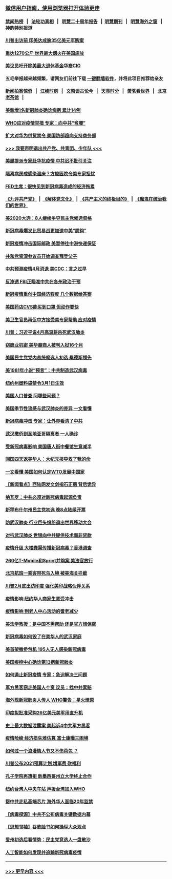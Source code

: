 ### [微信用户指南，使用浏览器打开体验更佳](https://github.com/gfw-breaker/banned-news1/blob/master/indexes/wechat-guide.md?t=0)
#### [禁闻热榜](热点新闻.md?t=0)  &nbsp;&nbsp;|&nbsp;&nbsp; [法轮功真相](https://github.com/gfw-breaker/truth/blob/master/README.md?t=0) &nbsp;&nbsp;|&nbsp;&nbsp; [明慧二十周年报告](https://github.com/gfw-breaker/mh-reports/blob/master/README.md?t=0) &nbsp;&nbsp;|&nbsp;&nbsp;[明慧期刊](https://github.com/gfw-breaker/mh-qikan) &nbsp;&nbsp;|&nbsp;&nbsp; [明慧海外之窗](https://github.com/gfw-breaker/mh-news/blob/master/README.md?t=0) &nbsp;&nbsp;|&nbsp;&nbsp; [神韵特别报道](https://github.com/gfw-breaker/mh-news/blob/master/shenyun.md?t=0)
#### [川普出访前 印美达成逾35亿美元军购案](../pages/nsc412/n11865444.md?t=02131522) 
#### [重达1270公斤 世界最大烟火在美国施放](../pages/nsc412/n11865198.md?t=02131522) 
#### [美议员吁开除美最大退休基金华裔CIO](../pages/nsc412/n11865230.md?t=02131522) 
#### 五毛举报越来越频繁，请网友们前往下载 [一键翻墙软件](https://github.com/gfw-breaker/ssr-accounts)，并将此项目推荐给亲友
#### [新闻拍案惊奇](https://github.com/gfw-breaker/banned-news1/blob/master/pages/link4.md) &nbsp;&nbsp;|&nbsp;&nbsp; [江峰时刻](https://github.com/gfw-breaker/banned-news1/blob/master/pages/link4.md) &nbsp;&nbsp;|&nbsp;&nbsp; [文昭谈古论今](https://github.com/gfw-breaker/banned-news1/blob/master/pages/link4.md) &nbsp;&nbsp;|&nbsp;&nbsp; [天亮时分](https://github.com/gfw-breaker/banned-news1/blob/master/pages/link4.md) &nbsp;&nbsp;|&nbsp;&nbsp; [萧茗看世界](https://github.com/gfw-breaker/banned-news1/blob/master/pages/link4.md) &nbsp;&nbsp;|&nbsp;&nbsp; [北京老茶馆](https://github.com/gfw-breaker/banned-news1/blob/master/pages/link4.md) &nbsp;&nbsp;|&nbsp;&nbsp; 
#### [美新增1名新冠肺炎确诊病例 累计14例](../pages/nsc412/n11864893.md?t=02131522) 
#### [WHO应对疫情举措 专家：向中共“弯腰”](../pages/nsc412/n11864727.md?t=02131522) 
#### [扩大对华为供货禁令 美国防部趋向支持商务部](../pages/nsc412/n11864773.md?t=02131522) 
#### [>>> 我要声明退出共产党、共青团、少年队 <<<](https://github.com/begood0513/goodnews/blob/master/quit/letter.md) 
#### [美屡提派专家赴华抗疫情 中共迟不批引关注](../pages/nsc412/n11864719.md?t=02131522) 
#### [隔离病房成感染温床？方舱医院令美专家担忧](../pages/nsc412/n11864575.md?t=02131522) 
#### [FED主席：很快见到新冠病毒造成的经济拖累](../pages/nsc412/n11864507.md?t=02131522) 
#### [《九评共产党》](https://github.com/begood0513/9ping.md/blob/master/README.md) &nbsp;|&nbsp; [《解体党文化》](../../../../jtdwh.md/blob/master/README.md)  &nbsp;|&nbsp; [《共产主义的终极目的》](../../../../gczydzjmd.md/blob/master/README.md) &nbsp;|&nbsp; [《魔鬼在统治我们的世界》](../../../../mgztzwmdsj.md/blob/master/README.md) 
#### [美2020大选：8人继续争夺民主党候选资格](../pages/nsc412/n11864327.md?t=02131522) 
#### [新冠病毒爆发比贸易战更加速中美“脱钩”](../pages/nsc412/n11864470.md?t=02131522) 
#### [新冠疫情冲击国际邮政 美暂停往中港快递保证](../pages/nsc412/n11864207.md?t=02131522) 
#### [共和党资深参议员开始调查拜登父子](../pages/nsc412/n11863984.md?t=02131522) 
#### [中共预测疫情4月消退 美CDC：言之过早](../pages/nsc412/n11864310.md?t=02131522) 
#### [反渗透 FBI正瞄准中共在各州政治干预](../pages/nsc412/n11864300.md?t=02131522) 
#### [新冠疫情重创中国经济程度 几个数据给答案](../pages/nsc412/n11864203.md?t=02131522) 
#### [美国药店CVS能买到口罩 但动作要快](../pages/nsc412/n11862438.md?t=02131522) 
#### [美卫生官员再促中方接受美专家帮助 应对疫情](../pages/nsc412/n11864043.md?t=02131522) 
#### [川普：习近平说4月高温将杀死武汉肺炎](../pages/nsc412/n11860814.md?t=02131522) 
#### [窃商业机密 美华裔商人被判入狱16个月](../pages/nsc412/n11863911.md?t=02131522) 
#### [美国民主党党内总统候选人初选 桑德斯领先](../pages/nsc412/n11863475.md?t=02131522) 
#### [美1981年小说“预言”：中共制造武汉病毒](../pages/nsc412/n11863306.md?t=02131522) 
#### [纽约州塑料袋禁令3月1日生效](../pages/nsc412/n11862832.md?t=02131522) 
#### [美国人口普查  问哪些问题？](../pages/nsc412/n11862808.md?t=02131522) 
#### [美国季节性流感与武汉肺炎的差异 一文看懂](../pages/nsc412/n11862428.md?t=02131522) 
#### [新冠病毒冲击 专家：让外界看清了中共](../pages/nsc412/n11862280.md?t=02131522) 
#### [武汉撤侨到圣地亚哥隔离者 一人确诊](../pages/nsc412/n11862460.md?t=02131522) 
#### [受新冠病毒影响 美国唐人街中餐馆生意减半](../pages/nsc412/n11861940.md?t=02131522) 
#### [回国四天返美华人：大纪元报导救了我的命](../pages/nsc412/n11862181.md?t=02131522) 
#### [一文看懂 美国如何认定WTO发展中国家](../pages/nsc412/n11862051.md?t=02131522) 
#### [【新闻看点】西陆网发文剑指石正丽 背后诡异](../pages/nsc412/n11861792.md?t=02131522) 
#### [纳瓦罗：中共必须对新冠病毒起源负责](../pages/nsc412/n11861810.md?t=02131522) 
#### [新罕布什尔州民主党初选 晚8点陆续开票](../pages/nsc412/n11861872.md?t=02131522) 
#### [防武汉肺炎 行业巨头纷纷退出世界移动大会](../pages/nsc412/n11861795.md?t=02131522) 
#### [对抗武汉肺炎 世银向中共提供技术而非贷款](../pages/nsc412/n11861652.md?t=02131522) 
#### [疫情升级 大楼粪渠传播新冠病毒？香港调查](../pages/nsc412/n11861556.md?t=02131522) 
#### [260亿T-Mobile和Sprint并购案 美法官放行](../pages/nsc412/n11861511.md?t=02131522) 
#### [北京航班一乘客带死鸟入境 被美海关拦截](../pages/nsc412/n11861317.md?t=02131522) 
#### [川普2月底出访印度 强化美印战略伙伴关系](../pages/nsc412/n11860557.md?t=02131522) 
#### [疫情影响  纽约华人商家生意受冲击](../pages/nsc412/n11860284.md?t=02131522) 
#### [疫情影响  到老人中心活动的耆老减少](../pages/nsc412/n11860199.md?t=02131522) 
#### [美法学教授：是中国不需帮助 还是官方想保密](../pages/nsc412/n11859492.md?t=02131522) 
#### [新冠病毒如何毁了在美华人的武汉家庭](../pages/nsc412/n11859524.md?t=02131522) 
#### [美首架撤侨包机 195人无人感染新冠病毒](../pages/nsc412/n11859908.md?t=02131522) 
#### [美国疾控中心确诊第13例新冠肺炎](../pages/nsc412/n11859966.md?t=02131522) 
#### [如何遏止新冠疫情 专家：急迫解决三问题](../pages/nsc412/n11859685.md?t=02131522) 
#### [军方黑客窃走美国人个资 议员：找中共索赔](../pages/nsc412/n11859371.md?t=02131522) 
#### [海外现新冠肺炎人传人 WHO警告：星火燎原](../pages/nsc412/n11859252.md?t=02131522) 
#### [印度拟批准采购26亿美元美军用直升机](../pages/nsc412/n11859143.md?t=02131522) 
#### [史上最大数据泄露案 美起诉4中共军方黑客](../pages/nsc412/n11859115.md?t=02131522) 
#### [疫情险峻 经济损失难估算 富士康曝三困境](../pages/nsc412/n11859120.md?t=02131522) 
#### [如何过一个浪漫情人节又不伤荷包 ？](../pages/nsc412/n11858969.md?t=02131522) 
#### [川普公布2021预算计划 增军费 砍福利](../pages/nsc412/n11859012.md?t=02131522) 
#### [孔子学院再遭拒 新墨西哥州立大学终止合作](../pages/nsc412/n11858661.md?t=02131522) 
#### [纽约台湾人中央车站  声援台湾加入WHO](../pages/nsc412/n11857757.md?t=02131522) 
#### [帮中共走私高端芯片 海外华人面临20年监禁](../pages/nsc412/n11855016.md?t=02131522) 
#### [【病毒探源】中共不公布病毒关键数据内幕](../pages/nsc412/n11856584.md?t=02131522) 
#### [【思想领袖】谷歌脸书如何操纵大众观点](../pages/nsc412/n11680874.md?t=02131522) 
#### [爱州初选后看情势：民主党竞选人一盘散沙](../pages/nsc412/n11856557.md?t=02131522) 
#### [人工智能如何发现并追踪新冠病毒疫情](../pages/nsc412/n11856398.md?t=02131522) 

----
#### [ >>> 更早内容 <<< ](../indexes/nsc412-earlier.md)
